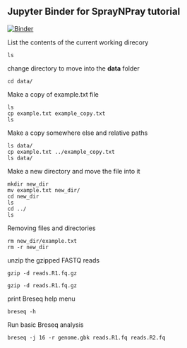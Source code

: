 ## Jupyter Binder for SprayNPray tutorial

[![Binder](https://mybinder.org/badge_logo.svg)](https://mybinder.org/v2/gh/Arkadiy-Garber/binder-variant-calling/HEAD)

List the contents of the current working direcory
    
    ls

change directory to move into the **data** folder
    
    cd data/

Make a copy of example.txt file

    ls
    cp example.txt example_copy.txt
    ls

Make a copy somewhere else and relative paths

    ls data/
    cp example.txt ../example_copy.txt
    ls data/

Make a new directory and move the file into it

    mkdir new_dir
    mv example.txt new_dir/
    cd new_dir
    ls
    cd ../
    ls

Removing files and directories

    rm new_dir/example.txt
    rm -r new_dir

unzip the gzipped FASTQ reads

    gzip -d reads.R1.fq.gz

    gzip -d reads.R1.fq.gz

print Breseq help menu

    breseq -h

Run basic Breseq analysis

    breseq -j 16 -r genome.gbk reads.R1.fq reads.R2.fq
